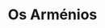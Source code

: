 ---
ref: sol-970-0000
title: "Os Arménios"
author_name: ["Vicente Martins"]
publisher: ["unknown publisher"]
year: "y1973"
origin: ["Portugal, United-Kingdom"]
formats: ["book, book-cover, document"]
disciplines: [graphic-design]
tags:
layout: artifact
status: ["scan"]
published: false
int_published: false
image_count:
date_added: 2023-06-16
batch:
---